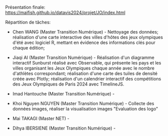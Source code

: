 Présentation finale: https://maifish.github.io/datavis2024/projet/JO/index.html

Répartition de tâches: 

  - Chen WANG (Master Transition Numérique) - Nettoyage des données; réalisation d'une carte interactive des villes d'hôtes des jeux olympiques d'été avec logiciel R, mettant en évidence des informations clés pour chaque édition;

  - Jiaqi AI (Master Transition Numérique) - Réalisation d'un diagramme interactif Sunburst réalisé avec Observable, qui présente les pays et les villes organisant les Jeux Olympiques chaque année avec le nombre d'athlètes correspondant; réalisation d'une carte des tuiles de densité créée avec Plotly; réalisation d'un calendrier interactif des compétitions des Jeux Olympiques de Paris 2024 avec TimelineJS.

  - Imad Hantouche (Master Transition Numérique) -
    
  - Khoi Nguyen NGUYEN (Master Transition Numérique) - Collecte des données images, réaliser la visualisation images "Evaluation des logo"
    
  - Mai TAKAGI (Master NET) - 

  - Dihya IBERSIENE (Master Transition Numérique) -

  
